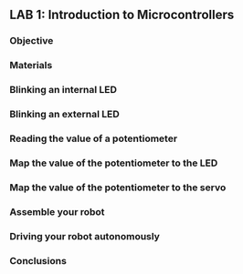 ## LAB 1: Introduction to Microcontrollers

### Objective

### Materials

### Blinking an internal LED

### Blinking an external LED

### Reading the value of a potentiometer

### Map the value of the potentiometer to the LED

### Map the value of the potentiometer to the servo

### Assemble your robot

### Driving your robot autonomously

### Conclusions
